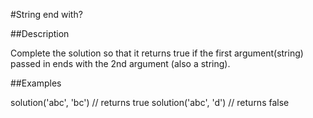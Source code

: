 #String end with?

##Description

Complete the solution so that it returns true if the first argument(string) passed in ends with the 2nd argument (also a string).

##Examples

solution('abc', 'bc') // returns true
solution('abc', 'd') // returns false